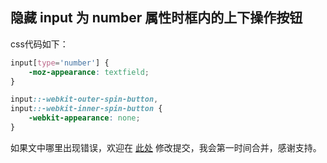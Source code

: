 ## 隐藏 input 为 number 属性时框内的上下操作按钮

css代码如下：

```css
input[type='number'] {
    -moz-appearance: textfield;
}

input::-webkit-outer-spin-button,
input::-webkit-inner-spin-button {
    -webkit-appearance: none;
}
```

如果文中哪里出现错误，欢迎在 [此处](https://github.com/hertzZhang/hertzZhang.github.io/edit/master/pages/html-css/inputTypeNumber.md) 修改提交，我会第一时间合并，感谢支持。